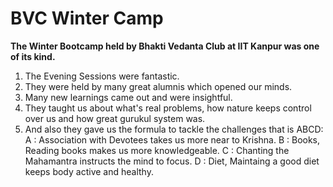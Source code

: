 # BVC Winter Camp

**The Winter Bootcamp held by Bhakti Vedanta Club at IIT Kanpur was one of its kind.** 

1. The Evening Sessions were fantastic.
2. They were held by many great alumnis which opened our minds.
3. Many new learnings came out and were insightful.
4. They taught us about what's real problems, how nature keeps control over us and how great gurukul system was.
5. And also they gave us the formula to tackle the challenges that is ABCD:
  A : Association with Devotees takes us more near to Krishna.
  B : Books, Reading books makes us more knowledgeable.
  C : Chanting the Mahamantra instructs the mind to focus.
  D : Diet, Maintaing a good diet keeps body active and healthy.
